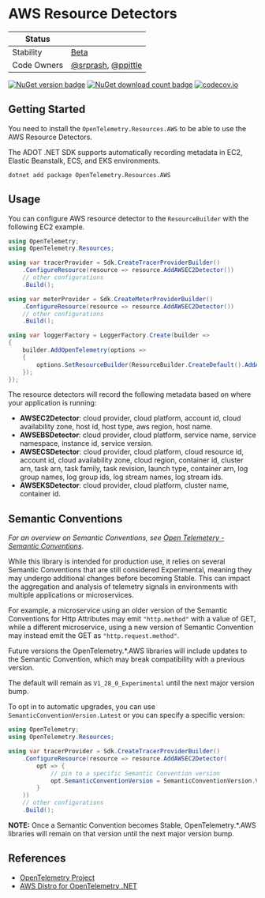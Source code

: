# AWS Resource Detectors

| Status        |           |
| ------------- |-----------|
| Stability     |  [Beta](../../README.md#beta)|
| Code Owners   |  [@srprash](https://github.com/srprash), [@ppittle](https://github.com/ppittle)|

[![NuGet version badge](https://img.shields.io/nuget/v/OpenTelemetry.Resources.AWS)](https://www.nuget.org/packages/OpenTelemetry.Resources.AWS)
[![NuGet download count badge](https://img.shields.io/nuget/dt/OpenTelemetry.Resources.AWS)](https://www.nuget.org/packages/OpenTelemetry.Resources.AWS)
[![codecov.io](https://codecov.io/gh/open-telemetry/opentelemetry-dotnet-contrib/branch/main/graphs/badge.svg?flag=unittests-Resources.AWS)](https://app.codecov.io/gh/open-telemetry/opentelemetry-dotnet-contrib?flags[0]=unittests-Resources.AWS)

## Getting Started

You need to install the
`OpenTelemetry.Resources.AWS` to be able to use the
AWS Resource Detectors.

The ADOT .NET SDK supports automatically recording metadata in
EC2, Elastic Beanstalk, ECS, and EKS environments.

```shell
dotnet add package OpenTelemetry.Resources.AWS
```

## Usage

You can configure AWS resource detector to
the `ResourceBuilder` with the following EC2 example.

```csharp
using OpenTelemetry;
using OpenTelemetry.Resources;

using var tracerProvider = Sdk.CreateTracerProviderBuilder()
    .ConfigureResource(resource => resource.AddAWSEC2Detector())
    // other configurations
    .Build();

using var meterProvider = Sdk.CreateMeterProviderBuilder()
    .ConfigureResource(resource => resource.AddAWSEC2Detector())
    // other configurations
    .Build();

using var loggerFactory = LoggerFactory.Create(builder =>
{
    builder.AddOpenTelemetry(options =>
    {
        options.SetResourceBuilder(ResourceBuilder.CreateDefault().AddAWSEC2Detector());
    });
});
```

The resource detectors will record the following metadata based on where
your application is running:

- **AWSEC2Detector**: cloud provider, cloud platform, account id,
cloud availability zone, host id, host type, aws region, host name.
- **AWSEBSDetector**: cloud provider, cloud platform, service name,
service namespace, instance id, service version.
- **AWSECSDetector**: cloud provider, cloud platform, cloud resource id,
account id, cloud availability zone, cloud region, container id, cluster arn,
task arn, task family, task revision, launch type, container arn, log group names,
log group ids, log stream names, log stream ids.
- **AWSEKSDetector**: cloud provider, cloud platform, cluster name,
container id.

## Semantic Conventions

_For an overview on Semantic Conventions, see
[Open Telemetery - Semantic Conventions](https://opentelemetry.io/docs/concepts/semantic-conventions/)_.

While this library is intended for production use, it relies on several
Semantic Conventions that are still considered Experimental, meaning
they may undergo additional changes before becoming Stable.  This can impact
the aggregation and analysis of telemetry signals in environments with
multiple applications or microservices.

For example, a microservice using an older version of the Semantic Conventions
for Http Attributes may emit `"http.method"` with a value of GET, while a
different microservice, using a new version of Semantic Convention may instead
emit the GET as `"http.request.method"`.

Future versions the OpenTelemetry.*.AWS libraries will include updates to the
Semantic Convention, which may break compatibility with a previous version.

The default will remain as `V1_28_0_Experimental` until the next major version bump.

To opt in to automatic upgrades, you can use `SemanticConventionVersion.Latest`
or you can specify a specific version:

```csharp
using OpenTelemetry;
using OpenTelemetry.Resources;

using var tracerProvider = Sdk.CreateTracerProviderBuilder()
    .ConfigureResource(resource => resource.AddAWSEC2Detector(
        opt => {
            // pin to a specific Semantic Convention version
            opt.SemanticConventionVersion = SemanticConventionVersion.V1_29_0_Experimental;
        }
    ))
    // other configurations
    .Build();
```

**NOTE:** Once a Semantic Convention becomes Stable, OpenTelemetry.*.AWS
libraries will remain on that version until the
next major version bump.

## References

- [OpenTelemetry Project](https://opentelemetry.io/)
- [AWS Distro for OpenTelemetry .NET](https://aws-otel.github.io/docs/getting-started/dotnet-sdk)
